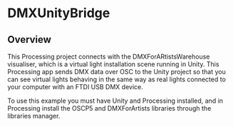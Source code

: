 # DMXUnityBridge

## Overview
This Processing project connects with the DMXForARtistsWarehouse visualiser, which is a virtual light installation scene running in Unity. This Processing app sends DMX data over OSC to the Unity project so that you can see virtual lights behaving in the same way as real lights connected to your computer with an FTDI USB DMX device.

To use this example you must have Unity and Processing installed, and in Processing install the OSCP5 and DMXForArtists libraries through the libraries manager.
